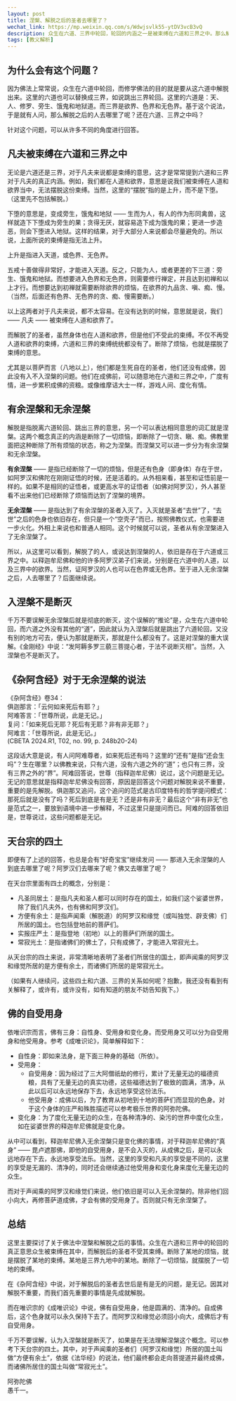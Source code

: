 ```yaml
---
layout: post
title: 涅槃、解脱之后的圣者去哪里了？
wechat_link: https://mp.weixin.qq.com/s/Wdwjsvlk55-ytDV3vcB3vQ
description: 众生在六道、三界中轮回，轮回的内涵之一是被束缚在六道和三界之中。那么解脱后的圣者们去了哪里呢？本文分别从无记，有余涅槃，无余涅槃，天台四土和自受用身的角度进行了阐述。
tags: [教义解析]
---
```


## 为什么会有这个问题？

因为佛法上常常说，众生在六道中轮回，而修学佛法的目的就是要从这六道中解脱出来。这里的六道也可以替换成三界，如说跳出三界轮回。这里的六道是：天、人、修罗、旁生、饿鬼和地狱道。而三界是欲界、色界和无色界。基于这个说法，于是就有人问，那么解脱之后的人去哪里了呢？还在六道、三界之中吗？

针对这个问题，可以从许多不同的角度进行回答。

## 凡夫被束缚在六道和三界之中

无论是六道还是三界，对于凡夫来说都是束缚的意思，这才是常常提到六道和三界对于凡夫的真正内涵。例如，我们都在人道和欲界，意思是说我们被束缚在人道和欲界当中，无法摆脱这份束缚。当然，这里的“摆脱”指的是上升，而不是下堕。（这里先不包括解脱。）

下堕的意思是，变成旁生，饿鬼和地狱 —— 生而为人，有人的作为形同禽兽，这样就造下下堕成为旁生的果；贪得无厌，就容易造下成为饿鬼的果；更进一步造恶，则会下堕进入地狱。这样的结果，对于大部分人来说都会尽量避免的。所以说，上面所说的束缚是指无法上升。

上升是指进入天道，或色界、无色界。

五戒十善做得非常好，才能进入天道。反之，只能为人，或者更差的下三道：旁生、饿鬼和地狱。而想要进入色界和无色界，则需要修行禅定，并且达到初禅和以上才行。而想要达到初禅就需要断除欲界的烦恼，在欲界的九品贪、嗔、痴、慢。（当然，后面还有色界、无色界的贪、痴、慢需要断。）

以上这两者对于凡夫来说，都不太容易。在没有达到的时候，意思就是说，我们 —— 凡夫 —— 被束缚在人道和欲界了。

而解脱了的圣者，虽然身体也在人道和欲界，但是他们不受此的束缚。不仅不再受人道和欲界的束缚，六道和三界的束缚统统都没有了。断除了烦恼，也就是摆脱了束缚的意思。

尤其是以菩萨而言（八地以上），他们都是生死自在的圣者，他们还没有成佛，因此没有入不入涅槃的问题。他们在成佛前，可以随意地在六道和三界之中，广度有情，进一步累积成佛的资粮。或像维摩诘大士一样，游戏人间、度化有情。

## 有余涅槃和无余涅槃

解脱是指脱离六道轮回、跳出三界的意思，另一个可以表达相同意思的词汇就是涅槃。这两个概念真正的内涵是断除了一切烦恼，即断除了一切贪、瞋、痴。佛教里面把这种断除了所有烦恼的状态，称之为涅槃。而涅槃又可以进一步分为有余涅槃和无余涅槃。

**有余涅槃** —— 是指已经断除了一切的烦恼，但是还有色身（即身体）存在于世，如阿罗汉和佛陀在刚刚证悟的时候，还是活着的。从外相来看，甚至和证悟前是一样的。如果不是相同的证悟者，或更高水平的证悟者（如佛对阿罗汉），外人甚至看不出来他们已经断除了烦恼而达到了涅槃的境界。

**无余涅槃** —— 是指达到了有余涅槃的圣者入灭了。入灭就是圣者“去世”了，“去世”之后的色身也依旧存在，但只是一个“空壳子”而已，按照佛教仪式，也需要进一步火化。外相上来说也和普通人相同。这个时候就可以说，圣者从有余涅槃进入了无余涅槃了。

所以，从这里可以看到，解脱了的人，或说达到涅槃的人，依旧是存在于六道或三界之中。以释迦牟尼佛和他的许多阿罗汉弟子们来说，分别是在六道中的人道，以及三界中的欲界。当然，证阿罗汉的人也可以在色界或无色界。至于进入无余涅槃之后，人去哪里了？后面继续说。

## 入涅槃不是断灭

千万不要误解无余涅槃后就是彻底的断灭，这个误解的“推论”是，众生在六道中轮回，而六道之外没有其他的“道”，因此就认为入涅槃后就是跳出了六道轮回，又没有别的地方可去，便认为那就是断灭，那就是什么都没有了。这是对涅槃的重大误解。《金刚经》中说：“发阿耨多罗三藐三菩提心者，于法不说断灭相”。当然，入涅槃也不是断灭了。

## 《杂阿含经》对于无余涅槃的说法

《杂阿含经》卷34：<br>
俱迦那言：「云何如来死后有耶？」<br>
阿难答言：「世尊所说，此是无记。」<br>
复问：「如来死后无耶？死后有无耶？非有非无耶？」<br>
阿难言：「世尊所说，此是无记。」<br>
(CBETA 2024.R1, T02, no. 99, p. 248b20-24)

这段话大意是说，有人问阿难尊者，如来死后还有吗？这里的“还有”是指“还会生吗”？生在哪里？以佛教来说，只有六道，没有六道之外的“道”；也只有三界，没有三界之外的“界”。阿难回答说，世尊（指释迦牟尼佛）说过，这个问题是无记。无记的意思就是指释迦牟尼佛没有回答，原因是回答这个问题对解脱来说不重要，重要的是先解脱。俱迦那又追问，这个追问的范式是古印度特有的哲学提问模式：那死后就是没有了吗？死后到底是有是无？还是非有非无？最后这个“非有非无”也是范式之一，要放到语境中进一步解释，不过这里只是提问而已。阿难的回答依旧是，世尊说过，这些问题都是无记。

## 天台宗的四土

即便有了上述的回答，也总是会有“好奇宝宝”继续发问 —— 那进入无余涅槃的人到底去哪里了呢？阿罗汉们去哪来了呢？佛又去哪里了呢？

在天台宗里面有四土的概念，分别是：

* 凡圣同居土：是指凡夫和圣人都可以同时存在的国土，如我们这个娑婆世界，除了我们凡夫外，也有佛和阿罗汉们。
* 方便有余土：是指声闻乘（解脱道）的阿罗汉和缘觉（或叫独觉、辟支佛）们所居的国土。也包括登地前的菩萨们。
* 实报庄严土：是指登地（初地）以上的菩萨们所居的国土。
* 常寂光土：是指诸佛们的佛土了，只有成佛了，才能进入常寂光土。

从天台宗的四土来说，非常清晰地表明了圣者们所居住的国土，即声闻乘的阿罗汉和缘觉所居的是方便有余土，而诸佛们所居的是常寂光土。

（如果有人继续问，这些四土和六道、三界的关系如何呢？抱歉，我还没有看到有关解释了，或许有，或许没有，如有知道的朋友不妨告知我下。）

## 佛的自受用身

依唯识宗而言，佛有三身：自性身、受用身和变化身。而受用身又可以分为自受用身和他受用身。参考《成唯识论》，简单解释如下：

* 自性身：即如来法身，是下面三种身的基础（所依）。
* 受用身：
  * 自受用身：因为经过了三大阿僧祇劫的修行，累计了无量无边的福德资粮，具有了无量无边的真实功德，这些福德达到了极致的圆满，清净，从此以后可以永远地保存下去，永远地享受这份法乐。
  * 他受用身：成佛以后，为了教育从初地到十地的菩萨们而显现的色身。对于这个身体的庄严和殊胜描述可以参考极乐世界的阿弥陀佛。
* 变化身：为了度化无量无边的众生，在各种清净的、染污的世界中度化众生，如在娑婆世界的释迦牟尼佛就是变化身。

从中可以看到，释迦牟尼佛入无余涅槃只是变化佛的事情，对于释迦牟尼佛的“真身” —— 毘卢遮那佛，即他的自受用身，是不会入灭的，从成佛之后，是可以永远地存在下去，永远地享受法乐。当然，这里的享受和凡夫的享受是不同的，这里的享受是无漏的、清净的，同时还会继续通过他受用身和变化身来度化无量无边的众生。

而对于声闻乘的阿罗汉和缘觉们来说，他们依旧是可以入无余涅槃的。除非他们回小向大，再修菩萨道成佛，才会有佛的受用身了。否则就只有无余涅槃了。

## 总结

这里主要探讨了关于佛法中涅槃和解脱之后的事情。众生在六道和三界中的轮回的真正意思众生被束缚在其中，而解脱后的圣者不受其束缚。断除了某地的烦恼，就是摆脱了某地的束缚。某地是三界九地中的某地。断除了一切烦恼，就摆脱了一切地的束缚。

在《杂阿含经》中说，对于解脱后的圣者去世后是有是无的问题，是无记。因其对解脱不重要，而我们首先重要的事情是先成就解脱。

而在唯识宗的《成唯识论》中说，佛有自受用身，他是圆满的、清净的。自成佛后，这个色身就可以永久保持下去了。而阿罗汉和缘觉必须回小向大，成佛后才有自受用身。

千万不要误解，认为入涅槃就是断灭了，如果是在无法理解涅槃这个概念。可以参考下天台宗的四土。其中，对于声闻乘的圣者们（阿罗汉和缘觉）所居的国土叫做“方便有余土”，依据《法华经》的说法，他们最终都会走向菩提道并最终成佛，而诸佛所居住的国土叫做“常寂光土”。

阿弥陀佛<br>
愚千一。

